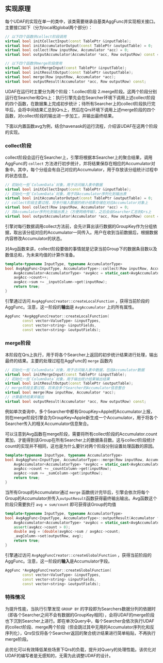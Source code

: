 <a name="Sm4kB"></a>
## 实现原理
每个UDAF的实现在单一的类中，该类需要继承自基类AggFunc并实现相关接口。主要接口如下（分为local和global两个部分）：

```cpp
// 以下四个函数供collect阶段调用
virtual bool initCollectInput(const TablePtr &inputTable);
virtual bool initAccumulatorOutput(const TablePtr &outputTable) = 0;
virtual bool collect(Row inputRow, Accumulator *acc) = 0;
virtual bool outputAccumulator(Accumulator *acc, Row outputRow) const = 0;

// 以下四个函数供merge阶段使用
virtual bool initMergeInput(const TablePtr &inputTable);
virtual bool initResultOutput(const TablePtr &outputTable);
virtual bool merge(Row inputRow, Accumulator *acc);
virtual bool outputResult(Accumulator *acc, Row outputRow) const;
```


UDAF在运行时主要分为两个阶段：1.collect阶段 2.merge阶段。这两个阶段分别运行在Searcher和Qrs上：执行引擎先会在Searcher环境下调用上述collect阶段的四个函数，在数据集上完成初步统计；待所有Searcher上的collect阶段执行完毕后，会将中间结果汇总到Qrs上，然后在Qrs环境下调用上述merge阶段的四个函数，对collect阶段的输出进一步加工，并输出最终结果。

下面以内置函数avg为例，结合havenask的运行流程，介绍该UDAF在这两个阶段的实现。

<a name="E5C96"></a>
### collect阶段
collect阶段会运行在Searcher上，引擎将根据本Searcher上的聚合结果，调用AggFunc的 `collect` 方法进行初步统计，并将结果保存在相应的Accumulator对象中。其中，每个分组会有自己对应的Accumulator，用于存放该分组统计过程中的状态信息。

```cpp
// 初始化一些`ColumnData`对象，用于访问输入表中数据
virtual bool initCollectInput(const TablePtr &inputTable);
// 初始化一些`ColumnData`对象，用于将Accumulator序列化到输出表
virtual bool initAccumulatorOutput(const TablePtr &outputTable) = 0;
// collect阶段主要过程，将多行输入数据的统计结果存储在对应Accumulator对象上
virtual bool collect(Row inputRow, Accumulator *acc) = 0;
// 将Accumulator序列化到输出表上（方便网络传输），之后会由Searcher汇总到Qrs上
virtual bool outputAccumulator(Accumulator *acc, Row outputRow) const = 0;

```

引擎对每行数据调用collect方法前，会先计算出该行数据的GroupKey作为分组依据，取出该分组对应的Accumulator一同传入。用户在收到当前数据后，根据数据内容修改Accumulator的状态。

对Avg函数来讲，collect阶段要做的事情就是记录当前Group下的数据条目数以及数值总和，为未来均值的计算作准备。

```cpp
template<typename InputType, typename AccumulatorType>
bool AvgAggFunc<InputType, AccumulatorType>::collect(Row inputRow, Accumulator *acc) {
    AvgAccumulator<AccumulatorType> *avgAcc = static_cast<AvgAccumulator<AccumulatorType> *>(acc);
    avgAcc->count++;
    avgAcc->sum += _inputColumn->get(inputRow);
    return true;
}
```

引擎通过访问 `AvgAggFuncCreator::createLocalFunction` ，获得当前阶段的AggFunc。注意，这一阶段的**输出**是 `AvgAccumulator` 上的所有属性。
```cpp
AggFunc *AvgAggFuncCreator::createLocalFunction(
        const vector<ValueType> &inputTypes,
        const vector<string> &inputFields,
        const vector<string> &outputFields);
```

<a name="qo9h3"></a>
### merge阶段

本阶段在Qrs上执行，用于将各个Searcher上返回的初步统计结果进行处理，输出最终的结果。主要的处理过程在AggFunc的 `merge` 函数内

```cpp
// 初始化一些`ColumnData`对象，用于访问输入表中数据，包括Accumulator数据
virtual bool initMergeInput(const TablePtr &inputTable);
// 初始化一些`ColumnData`对象，用于输出统计结果输出结果
virtual bool initResultOutput(const TablePtr &outputTable);
// merge阶段主要过程，将来自多个Searcher的Accumulator信息整合
virtual bool merge(Row inputRow, Accumulator *acc);
// 计算最终结果并输出
virtual bool outputResult(Accumulator *acc, Row outputRow) const;
```

例如单次查询中，多个Searcher中都有GroupKey=Apple的Accumulator上报，则在merge阶段引擎会为GroupKey=Apple新生成一个Accumulator，用于将各个Searcher传入的相关Accumulator信息聚合。

可以注意到Avg函数在merge阶段，需要将所有collect阶段的Accumulator.count累加，才能得到该Group在所有Searcher上的数据条目数。这与collect阶段统计count的实现并不相同，这也是为什么要针对两个阶段分别设置处理函数的原因。

```cpp
template<typename InputType, typename AccumulatorType>
bool AvgAggFunc<InputType, AccumulatorType>::merge(Row inputRow, Accumulator *acc) {
    AvgAccumulator<AccumulatorType> *avgAcc = static_cast<AvgAccumulator<AccumulatorType> *>(acc);
    avgAcc->count += _countColumn->get(inputRow);
    avgAcc->sum += _sumColumn->get(inputRow);
    return true;
}
```

当所有Group的Accumulator通过 `merge` 函数统计完毕后，引擎会依次将每个Group的Accumulator并传入`outputResult`函数获得最终输出输出。Avg函数这个阶段只需要执行 `avg = sum/count` 即可获得该Group的均值

```cpp
template<typename InputType, typename AccumulatorType>
bool AvgAggFunc<InputType, AccumulatorType>::outputResult(Accumulator *acc, Row outputRow) const {
    AvgAccumulator<AccumulatorType> *avgAcc = static_cast<AvgAccumulator<AccumulatorType> *>(acc);
    assert(avgAcc->count > 0);
    double avg = (double)avgAcc->sum / avgAcc->count;
    _avgColumn->set(outputRow, avg);
    return true;
}
```

引擎通过访问 `AvgAggFuncCreator::createGlobalFunction` ，获得当前阶段的AggFunc。注意，这一阶段的**输入**是Accumulator字段。
```cpp
AggFunc *AvgAggFuncCreator::createGlobalFunction(
        const vector<ValueType> &inputTypes,
        const vector<string> &inputFields,
        const vector<string> &outputFields);
```

<a name="JgMWF"></a>
### 特殊情况

为提升性能，当执行引擎发现 `GROUP BY` 的字段即为Searchers数据分列的依据时（即各个Searcher之间不会有数据的GroupKey相同），会将UDAF的merge阶段也下沉到Searcher上进行。即在单次Query中，每个Searcher会依次执行UDAF的collect阶段、merge两个阶段（但会跳过其中无用的Accumulator序列化和反序列化），Qrs仅仅将各个Searcher返回的聚合统计结果进行简单粘贴，不再执行merge阶段。

此优化可以有效降低某些场景下Qrs的负载，提升对Query的处理性能。该优化对UDAF的编写者是无感知的，无需为此调整UDAF的设计。